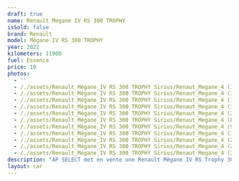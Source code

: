 ```yaml
---
draft: true
name: Renault Megane IV RS 300 TROPHY
isSold: false
brand: Renault
model: Mégane IV RS 300 TROPHY
year: 2022
kilometers: 11900
fuel: Essence
price: 10
photos:
  - ''
  - /./assets/Renault_Mégane_IV RS 300 TROPHY Sirius/Renaut_Megane_4 (16).jpg
  - /./assets/Renault_Mégane_IV RS 300 TROPHY Sirius/Renaut_Megane_4 (18).jpg
  - /./assets/Renault_Mégane_IV RS 300 TROPHY Sirius/Renaut_Megane_4 (1).jpg
  - /./assets/Renault_Mégane_IV RS 300 TROPHY Sirius/Renaut_Megane_4 (3).jpg
  - /./assets/Renault_Mégane_IV RS 300 TROPHY Sirius/Renaut_Megane_4 (2).jpg
  - /./assets/Renault_Mégane_IV RS 300 TROPHY Sirius/Renaut_Megane_4 (8).jpg
  - /./assets/Renault_Mégane_IV RS 300 TROPHY Sirius/Renaut_Megane_4 (9).jpg
  - /./assets/Renault_Mégane_IV RS 300 TROPHY Sirius/Renaut_Megane_4 (13).jpg
  - /./assets/Renault_Mégane_IV RS 300 TROPHY Sirius/Renaut_Megane_4 (20).jpg
  - /./assets/Renault_Mégane_IV RS 300 TROPHY Sirius/Renaut_Megane_4 (23).jpg
  - /./assets/Renault_Mégane_IV RS 300 TROPHY Sirius/Renaut_Megane_4 (22).jpg
description: "AP SELECT met en vente une Renault Mégane IV RS Trophy 300ch EDC.\n\nModèle du 03/2022 avec 11900km.\n\nCouleur Jaune Sirius, intérieur RS Alcantara \n \nVéhicule origine France \U0001F1EB\U0001F1F7 de première main.\n\nVéhicule avec carnet complet Renault et historique limpide. \n\nVendu avec une garantie 12 mois.\n\nDernier service Renault au 02/2025 à 10 000km. \n\nÉquipements et options : \n- Boîte EDC \n- RS Monitor \n- Châssis CUP\n- Toit panoramique \n- Régulateur adaptatif ACC \n- Car play \n- Chargeur induction \n- Sellerie Alcantara \n- Sièges Chauffants \n- Affichage Tête haute HUD\n- Sélecteur RS Mode\n- Caméra de recul \n- Pack éclairage intérieur \n- Seuils de portes rétro éclairés \n- Keyless accès et démarrage confort \n- Jantes 19 pouces JEREZ\n- Phares adaptive Bi Led   \n- Controle automatique des feux de route \n- Parc distance contrôle PDC avant et arrière \n  - Interface Bluetooth avec fonction streaming audio\n- Connexion Ipod et USB\n- Volant sport multifonctions\n- Affichage multifonctions plus\n- Climatisation \n- Éclairage et essuie-glaces automatique \n- Rétroviseurs int / ext Electrochrome\n- Éclairage d ambiance \n \nDisponible et visible sur RDV pour acheteur sérieux.\n\nPossibilité d'une garantie 3, 6 ou 12 mois en supplément.\n\nRéalisation des démarches d'immatriculation. \n\nAP SELECT c'est des solutions de courtage et conciergerie sur mesure pour profiter librement de sa passion et de son patrimoine.\n\nPrenez le volant, AP SELECT s'occupe\_du\_reste."
layout: car
---
```


